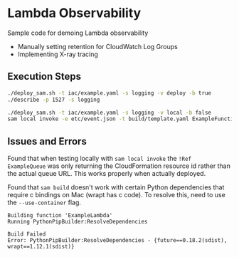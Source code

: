 # Lambda Observability
Sample code for demoing Lambda observability
* Manually setting retention for CloudWatch Log Groups
* Implementing X-ray tracing

## Execution Steps
```bash
./deploy_sam.sh -t iac/example.yaml -s logging -v deploy -b true
./describe -p 1527 -s logging

./deploy_sam.sh -t iac/example.yaml -s logging -v local -b false
sam local invoke -e etc/event.json -t build/template.yaml ExampleFunction
```

## Issues and Errors
Found that when testing locally with `sam local invoke` the `!Ref ExampleQueue` was only returning the CloudFormation resource id rather than the actual queue URL. This works properly when actually deployed.

Found that `sam build` doesn't work with certain Python dependencies that require c bindings on Mac (wrapt has c code). To resolve this, need to use the `--use-container` flag.
```
Building function 'ExampleLambda'
Running PythonPipBuilder:ResolveDependencies

Build Failed
Error: PythonPipBuilder:ResolveDependencies - {future==0.18.2(sdist), wrapt==1.12.1(sdist)}
```
